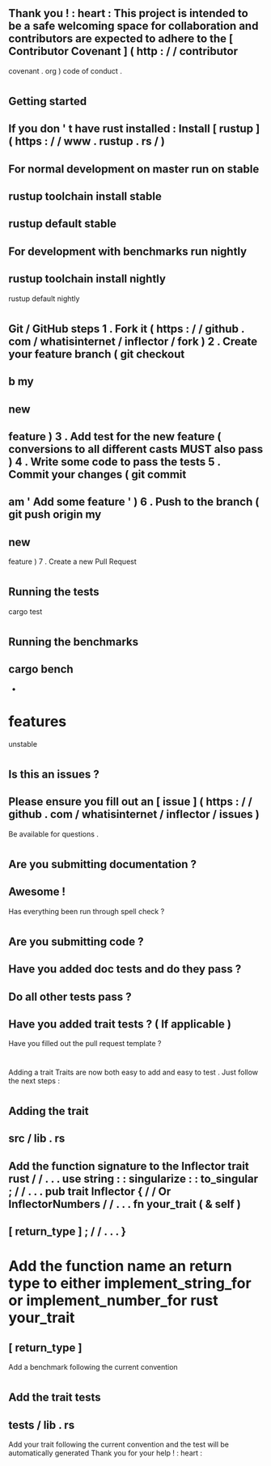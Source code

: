 #
Thank
you
!
:
heart
:
This
project
is
intended
to
be
a
safe
welcoming
space
for
collaboration
and
contributors
are
expected
to
adhere
to
the
[
Contributor
Covenant
]
(
http
:
/
/
contributor
-
covenant
.
org
)
code
of
conduct
.
#
#
Getting
started
-
If
you
don
'
t
have
rust
installed
:
Install
[
rustup
]
(
https
:
/
/
www
.
rustup
.
rs
/
)
-
For
normal
development
on
master
run
on
stable
-
rustup
toolchain
install
stable
-
rustup
default
stable
-
For
development
with
benchmarks
run
nightly
-
rustup
toolchain
install
nightly
-
rustup
default
nightly
#
#
Git
/
GitHub
steps
1
.
Fork
it
(
https
:
/
/
github
.
com
/
whatisinternet
/
inflector
/
fork
)
2
.
Create
your
feature
branch
(
git
checkout
-
b
my
-
new
-
feature
)
3
.
Add
test
for
the
new
feature
(
conversions
to
all
different
casts
MUST
also
pass
)
4
.
Write
some
code
to
pass
the
tests
5
.
Commit
your
changes
(
git
commit
-
am
'
Add
some
feature
'
)
6
.
Push
to
the
branch
(
git
push
origin
my
-
new
-
feature
)
7
.
Create
a
new
Pull
Request
#
#
#
Running
the
tests
-
cargo
test
#
#
#
Running
the
benchmarks
-
cargo
bench
-
-
features
=
unstable
#
#
Is
this
an
issues
?
-
Please
ensure
you
fill
out
an
[
issue
]
(
https
:
/
/
github
.
com
/
whatisinternet
/
inflector
/
issues
)
-
Be
available
for
questions
.
#
#
Are
you
submitting
documentation
?
-
Awesome
!
-
Has
everything
been
run
through
spell
check
?
#
#
Are
you
submitting
code
?
-
Have
you
added
doc
tests
and
do
they
pass
?
-
Do
all
other
tests
pass
?
-
Have
you
added
trait
tests
?
(
If
applicable
)
-
Have
you
filled
out
the
pull
request
template
?
#
#
Adding
a
trait
Traits
are
now
both
easy
to
add
and
easy
to
test
.
Just
follow
the
next
steps
:
#
#
#
Adding
the
trait
-
src
/
lib
.
rs
-
Add
the
function
signature
to
the
Inflector
trait
rust
/
/
.
.
.
use
string
:
:
singularize
:
:
to_singular
;
/
/
.
.
.
pub
trait
Inflector
{
/
/
Or
InflectorNumbers
/
/
.
.
.
fn
your_trait
(
&
self
)
-
>
[
return_type
]
;
/
/
.
.
.
}
-
Add
the
function
name
an
return
type
to
either
implement_string_for
or
implement_number_for
rust
your_trait
=
>
[
return_type
]
-
Add
a
benchmark
following
the
current
convention
#
#
#
Add
the
trait
tests
-
tests
/
lib
.
rs
-
Add
your
trait
following
the
current
convention
and
the
test
will
be
automatically
generated
Thank
you
for
your
help
!
:
heart
:
